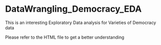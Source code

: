 # DataWrangling_Democracy_EDA

This is an interesting Exploratory Data analysis for Varieties of Democracy data 

Please refer to the HTML file to get a better understanding 
